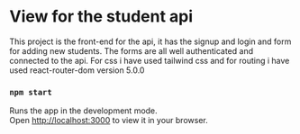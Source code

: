 # View for the student api

This project is the front-end for the api, it has the signup and login and form for adding new students.
The forms are all well authenticated and connected to the api.
For css i have used tailwind css and for routing i have used react-router-dom version 5.0.0
### `npm start`

Runs the app in the development mode.\
Open [http://localhost:3000](http://localhost:3000) to view it in your browser.










